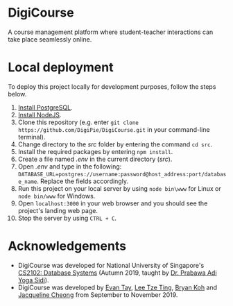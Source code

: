 # DigiCourse
A course management platform where student-teacher interactions can take place seamlessly online.

# Local deployment
To deploy this project locally for development purposes, follow the steps below.
1. [Install PostgreSQL](https://www.postgresql.org/download/).
2. [Install NodeJS](https://nodejs.org/en/).
3. Clone this repository (e.g. enter `git clone https://github.com/DigiPie/DigiCourse.git` in your command-line terminal).
4. Change directory to the _src_ folder by entering the command `cd src`.
4. Install the required packages by entering `npm install`.
5. Create a file named _.env_ in the current directory (_src_).
6. Open _.env_ and type in the following: `DATABASE_URL=postgres://username:password@host_address:port/database_name`. Replace the fields accordingly.
6. Run this project on your local server by using `node bin\www` for Linux or `node bin/www` for Windows.
7. Open `localhost:3000` in your web browser and you should see the project's landing web page.
8. Stop the server by using `CTRL + C`.

# Acknowledgements
* DigiCourse was developed for National University of Singapore's [CS2102: Database Systems](https://nusmods.com/modules/CS2102/database-systems) (Autumn 2019, taught by [Dr. Prabawa Adi Yoga Sidi](https://www.comp.nus.edu.sg/cs/bio/adi-yoga/)).
* DigiCourse was developed by [Evan Tay](https://github.com/DigiPie/), [Lee Tze Ting](https://github.com/halcyoneee), [Bryan Koh](https://github.com/awarenessxz) and [Jacqueline Cheong](https://github.com/Aquarinte/) from September to November 2019.
